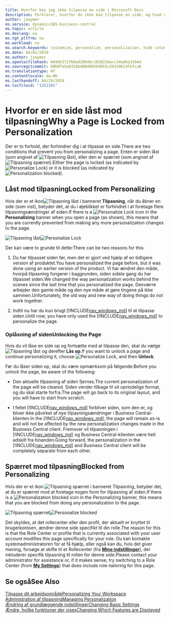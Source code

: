 ```yaml
---
title: Hvorfor kan jeg ikke tilpasse en side | Microsoft Docs
description: Forklarer, hvorfor du ikke kan tilpasse en side, og hvad du kan gøre for at låse den op, så du kan tilpasse den.
author: jswymer
ms.service: dynamics365-business-central
ms.topic: article
ms.devlang: na
ms.tgt_pltfrm: na
ms.workload: na
ms.search.keywords: customize, personalize, personalization, hide columns, remove fields, move fields
ms.date: 04/01/2019
ms.author: jswymer
ms.openlocfilehash: 64995372f68ed2804bc165823dacc34ad6a3194d
ms.sourcegitcommit: 60b87e5eb32bb408dd65b9855c29159b1dfbfca8
ms.translationtype: HT
ms.contentlocale: da-DK
ms.lasthandoff: 04/29/2019
ms.locfileid: "1251281"
---
```

# <a name="why-a-page-is-locked-from-personalization"></a><span data-ttu-id="4a746-103">Hvorfor er en side låst mod tilpasning</span><span class="sxs-lookup"><span data-stu-id="4a746-103">Why a Page is Locked from Personalization</span></span>

<span data-ttu-id="4a746-104">Der er to forhold, der forhindrer dig i at tilpasse en side.</span><span class="sxs-lookup"><span data-stu-id="4a746-104">There are two conditions that prevent you from personalizing a page.</span></span> <span data-ttu-id="4a746-105">Enten er siden låst (som angivet af ![Tilpasning låst](media/personalization-lock-icon.png "Tilpasning låst")), eller den er spærret (som angivet af ![Tilpasning spærret](media/personalization-blocked-icon.png "Tilpasning spærret")).</span><span class="sxs-lookup"><span data-stu-id="4a746-105">Either the page is locked (as indicated by ![Personalize Lock](media/personalization-lock-icon.png "Personalize lock")) or it is blocked (as indicated by ![Personalization blocked](media/personalization-blocked-icon.png "Personalization blocked")).</span></span>

## <a name="locked-from-personalizing"></a><span data-ttu-id="4a746-106">Låst mod tilpasning</span><span class="sxs-lookup"><span data-stu-id="4a746-106">Locked from Personalizing</span></span>

<span data-ttu-id="4a746-107">Hvis der er et ikon![Tilpasning låst](media/personalization-lock-icon.png "Tilpasning låst") i banneret **Tilpasning**, når du åbner en side (som vist), betyder det, at du i øjeblikket er forhindret i at foretage flere tilpasningsændringer af siden.</span><span class="sxs-lookup"><span data-stu-id="4a746-107">If there is a ![Personalize Lock](media/personalization-lock-icon.png "Personalize lock") icon in the **Personalizing** banner when you open a page (as shown), this means that you are currently prevented from making any more personalization changes to the page.</span></span>

<span data-ttu-id="4a746-108">![Tilpasning låst](media/personalization-locked.png "Tilpasning låst")</span><span class="sxs-lookup"><span data-stu-id="4a746-108">![Personalize Lock](media/personalization-locked.png "Personalize lock")</span></span>


<!-- This is because we changed the way personalization works behind the scenes since the last time that you personalized the page. Unfortunately, the old way and new of doing things do not work together.

The page currently includes the last personalization changes that you made. If you want to continue personalizing the page, then you can choose the lock icon and then **Unlock**. Just be aware that if you choose to unlock the page, the current personalization of the page will be cleared, and you will have to start from scratch.
-->

<span data-ttu-id="4a746-109">Der kan være to grunde til dette:</span><span class="sxs-lookup"><span data-stu-id="4a746-109">There can be two reasons for this:</span></span>

1. <span data-ttu-id="4a746-110">Du har tilpasset siden før, men det er gjort ved hjælp af en tidligere version af produktet.</span><span class="sxs-lookup"><span data-stu-id="4a746-110">You have personalized the page before, but it was done using an earlier version of the product.</span></span> <span data-ttu-id="4a746-111">Vi har ændret den måde, hvorpå tilpasning fungerer i baggrunden, siden sidste gang du har tilpasset siden.</span><span class="sxs-lookup"><span data-stu-id="4a746-111">We changed the way personalization works behind the scenes since the last time that you personalized the page.</span></span> <span data-ttu-id="4a746-112">Desværre arbejder den gamle måde og den nye måde at gøre tingene på ikke sammen.</span><span class="sxs-lookup"><span data-stu-id="4a746-112">Unfortunately, the old way and new way of doing things do not work together.</span></span>

2. <span data-ttu-id="4a746-113">Indtil nu har du kun brugt [!INCLUDE[nav_windows_md](includes/nav_windows_md.md)] til at tilpasse siden.</span><span class="sxs-lookup"><span data-stu-id="4a746-113">Until now, you have only used the [!INCLUDE[nav_windows_md](includes/nav_windows_md.md)] to personalize the page.</span></span>

### <a name="unlocking-the-page"></a><span data-ttu-id="4a746-114">Oplåsning af siden</span><span class="sxs-lookup"><span data-stu-id="4a746-114">Unlocking the Page</span></span>

<span data-ttu-id="4a746-115">Hvis du vil låse en side op og fortsætte med at tilpasse den, skal du vælge ![Tilpasning låst](media/personalization-lock-icon.png "Tilpasning låst") og derefter **Lås op**.</span><span class="sxs-lookup"><span data-stu-id="4a746-115">If you want to unlock a page and continue personalizing it, choose ![Personalize Lock](media/personalization-lock-icon.png "Personalize lock"), and then **Unlock**.</span></span>  

<span data-ttu-id="4a746-116">Før du låser siden op, skal du være opmærksom på følgende:</span><span class="sxs-lookup"><span data-stu-id="4a746-116">Before you unlock the page, be aware of the following:</span></span>

- <span data-ttu-id="4a746-117">Den aktuelle tilpasning af siden fjernes.</span><span class="sxs-lookup"><span data-stu-id="4a746-117">The current personalization of the page will be cleared.</span></span> <span data-ttu-id="4a746-118">Siden vender tilbage til sit oprindelige format, og du skal starte forfra.</span><span class="sxs-lookup"><span data-stu-id="4a746-118">The page will go back to its original layout, and you will have to start from scratch.</span></span>

- <span data-ttu-id="4a746-119">I feltet [!INCLUDE[nav_windows_md](includes/nav_windows_md.md)] forbliver siden, som den er, og bliver ikke påvirket af nye tilpasningsændringer i Business Central-klienten.</span><span class="sxs-lookup"><span data-stu-id="4a746-119">In the [!INCLUDE[nav_windows_md](includes/nav_windows_md.md)], the page will remain as-is and will not be affected by the new personalization changes made in the Business Central client.</span></span> <span data-ttu-id="4a746-120">Fremover vil tilpasningen i [!INCLUDE[nav_windows_md](includes/nav_windows_md.md)] og Business Central-klienten være helt adskilt fra hinanden.</span><span class="sxs-lookup"><span data-stu-id="4a746-120">Going forward, the personalization in the [!INCLUDE[nav_windows_md](includes/nav_windows_md.md)] and Business Central client will be completely separate from each other.</span></span>

## <a name="blocked-from-personalizing"></a><span data-ttu-id="4a746-121">Spærret mod tilpasning</span><span class="sxs-lookup"><span data-stu-id="4a746-121">Blocked from Personalizing</span></span>

<span data-ttu-id="4a746-122">Hvis der er et ikon ![Tilpasning spærret](media/personalization-blocked-icon.png "Tilpasning spærret") i banneret Tilpasning, betyder det, at du er spærret mod at foretage nogen form for tilpasning af siden.</span><span class="sxs-lookup"><span data-stu-id="4a746-122">If there is a ![Personalization blocked](media/personalization-blocked-icon.png "Personalization blocked") icon in the Personalizing banner, this means that you are blocked from doing any personalization to the page.</span></span>

<span data-ttu-id="4a746-123">![Tilpasning spærret](media/personalization-blocked.png "Tilpasning låst")</span><span class="sxs-lookup"><span data-stu-id="4a746-123">![Personalize blocked](media/personalization-blocked.png "Personalize lock")</span></span>

<span data-ttu-id="4a746-124">Det skyldes, at det rollecenter eller den profil, der aktuelt er knyttet til brugerkontoen, ændrer denne side specifikt til din rolle.</span><span class="sxs-lookup"><span data-stu-id="4a746-124">The reason for this is that the Role Center or profile that is currently associated with your user account modifies this page specifically for your role.</span></span> <span data-ttu-id="4a746-125">Du kan kontakte systemadministratoren for at få hjælp, eller også kan du, hvis det giver mening, forsøge at skifte til et Rollecenter (fra [**Mine indstillinger**](https://businesscentral.dynamics.com?page=9176 "Gå direkte til siden med dine brugerindstillinger i Business Central")), der inkluderer specifik tilpasning til rollen for denne side.</span><span class="sxs-lookup"><span data-stu-id="4a746-125">Please contact your administrator for assistance or, if it makes sense, try switching to a Role Center (from  [**My Settings**](https://businesscentral.dynamics.com?page=9176 "Go directly to your user settings page in Business Central")) that does include role-tailoring for this page.</span></span>

## <a name="see-also"></a><span data-ttu-id="4a746-126">Se også</span><span class="sxs-lookup"><span data-stu-id="4a746-126">See Also</span></span>
[<span data-ttu-id="4a746-127">Tilpasse dit arbejdsområde</span><span class="sxs-lookup"><span data-stu-id="4a746-127">Personalizing Your Workspace</span></span>](ui-personalization-manage.md)  
[<span data-ttu-id="4a746-128">Administration af tilpasning</span><span class="sxs-lookup"><span data-stu-id="4a746-128">Managing Personalization</span></span>](ui-personalization-manage.md)  
[<span data-ttu-id="4a746-129">Ændring af grundlæggende indstillinger</span><span class="sxs-lookup"><span data-stu-id="4a746-129">Changing Basic Settings</span></span>](ui-change-basic-settings.md)  
[<span data-ttu-id="4a746-130">Ændre, hvilke funktioner der vises</span><span class="sxs-lookup"><span data-stu-id="4a746-130">Changing Which Features are Displayed</span></span>](ui-experiences.md)  
